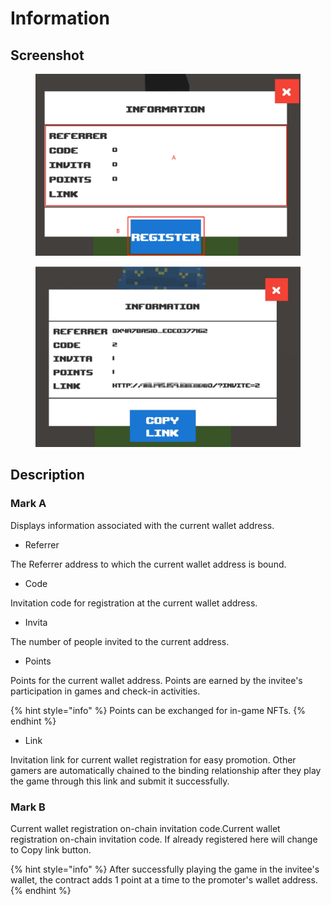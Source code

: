 # Information

## Screenshot

<div>

<figure><img src="../.gitbook/assets/info.png" alt=""><figcaption></figcaption></figure>

 

<figure><img src="../.gitbook/assets/info1 (1).png" alt=""><figcaption></figcaption></figure>

</div>

## Description

### Mark A

Displays information associated with the current wallet address.

* Referrer

The Referrer address to which the current wallet address is bound.

* Code

Invitation code for registration at the current wallet address.

* Invita

The number of people invited to the current address.

* Points

Points for the current wallet address. Points are earned by the invitee's participation in games and check-in activities.&#x20;



{% hint style="info" %}
Points can be exchanged for in-game NFTs.
{% endhint %}

* Link

Invitation link for current wallet registration for easy promotion. Other gamers are automatically chained to the binding relationship after they play the game through this link and submit it successfully.

### Mark B

Current wallet registration on-chain invitation code.Current wallet registration on-chain invitation code. If already registered here will change to Copy link button.



{% hint style="info" %}
After successfully playing the game in the invitee's wallet, the contract adds 1 point at a time to the promoter's wallet address.
{% endhint %}
